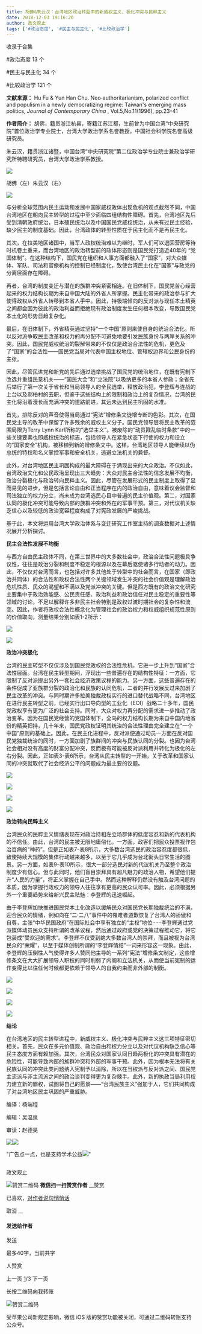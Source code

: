 ```yaml
---
title: 胡佛&朱云汉：台湾地区政治转型中的新威权主义、极化冲突与民粹主义
date: 2018-12-03 19:16:20
author: 政文观止
tags: ['#政治态度', '#民主与民主化', '#比较政治学']
---
```



收录于合集

#政治态度 13 个

#民主与民主化 34 个

#比较政治学 121 个

**文献来源：** Hu Fu & Yun Han Chu. Neo‐authoritarianism, polarized conflict and
populism in a newly democratizing regime: Taiwan's emerging mass politics,
_Journal of Contemporary China_ , Vol.5,No.11(1996), pp.23-41

  

 **作者简介：**
胡佛，籍贯浙江杭县，寄籍江苏江都，生前曾为中国台湾“中央研究院”首位政治学专业院士，台湾大学政治学系名誉教授，中国社会科学院名誉高级研究员。

朱云汉，籍贯浙江诸暨，中国台湾“中央研究院”第二位政治学专业院士兼政治学研究所特聘研究员，台湾大学政治学系教授。

![](/images/491/2.jpeg)

胡佛（左）朱云汉（右）

![](/images/491/3.jpeg)

  

  

与分析全球范围内民主运动和发展中国家威权政体出现危机的观点截然不同，中国台湾地区在朝向民主转型的过程中至少面临四组结构性障碍。首先，台湾地区先后受到清朝政府统治，日本殖民统治以及中国国民党威权统治，从未有过民主经验，缺少民主的制度基础。因此，台湾政体的转型性质在于民主化而不是再民主化。

其次，在拉美地区诸国中，当军人政权统治难以为继时，军人们可以退回营房等待时机卷土重来，而台湾地区的政治转型前的政体形态则是国民党打造近40年的
“党国体制”。在这种结构下，国民党在组织和人事方面都融入了“国家”，对大众媒体、军队、司法和官僚机构的控制已经制度化，致使台湾民主化在“国家”与政党的分离层面存在障碍。

再者，台湾的制度变迁与潜在的族群冲突紧密相连。在旧体制下，国民党苦心经营起来的权力结构长期为来自中国大陆的外省人所掌握。民主化带来的政治参与扩大使得政权从外省人转移到本省人手中。因此，持极端倾向的反对派与现任本土精英之间都会因为彼此的政治利益而拒绝现有政治制度发生任何根本改变，导致国民党本土化的形势日趋复杂化。

最后，在旧体制下，外省精英通过坚持“一个中国”原则来使自身的统治合法化。所以反对派争取民主改革和权力的再分配不可避免地要引发民族身份与两岸关系的冲突。因此，国民党威权统治的裂解带来的不仅仅是政治合法性的危机，更危及了“国家”的合法性——国民党当局对代表中国主权地位、管辖权边界和公民身份的主张。

因此，尽管民进党和新党的先后通过选举挑战了国民党的统治地位，在既有宪制下改选并重组民意机关——“国民大会”和“立法院”以吸纳更多的本省人参政；全省先后举行了第一次关于省长和当局领导人的全民选举，释放政治犯，李登辉与连战的上台以及郝柏村的去职，但鉴于这些结构上的限制和政治上的复杂情况，台湾的民主化将沿着漫长而充满冲突的道路前进，其远未达到民主巩固的水准。

首先，排除反对的声音使得当局通过“宪法”增修条文徒增专断的色彩。其次，在国民党主导的改革中保留了许多残余的威权主义分子。国民党领导层将民主改革的范围局限为Terry
Lynn
Karl所称的“选举主义”。被废除的“动员戡乱临时条款”中的一些关键要素也即威权统治的标志，包括领导人在紧急状态下行使的权力和设立的“国家安全”机构，被移植到新的增修条文中。这样，台湾地区领导人能继续以伪总统的特权和名义掌控军事和安全机关，逃避立法机关的兼督。

此外，对台湾地区民主巩固构成的最大障碍在于涌现出来的大众政治。不仅如此，台湾政治文化和公民政治呈现出三大趋势：大众对民主合法性的信念发展不均衡，政治分裂极化与政治转向民粹主义。因此，尽管在发展形式的民主制度上取得了显而易见的进步，但是包括言论自由和正当程序在内的政治自由，意味着议会监督和司法独立的权力分立，尚未成为台湾选民心目中普遍的民主价值观。第二，对国家认同的极化冲突可能导致内部的族群冲突和外在的军事干预。第三，对代议机关缺乏信心以及较低的政治宽容程度构成了对宪政发展的严峻挑战。

基于此，本文将运用台湾大学政治体系与变迁研究工作室主持的调查数据对上述情况展开分析探讨。

  

 **民主合法性发展不均衡**

  

与西方自由民主政体不同，在第三世界中的大多数社会中，政治合法性问题极具争议性，往往是政治分裂和制度不稳定的根源以及在幕后驱使诸多行动者的动力。因此，不仅仅对台湾而言，也包括对许多其他处于转型中的社会而言，在国家（即政治共同体）的合法性和政权合法性两个关键领域发生冲突的社会价值观是理解政治危机性质、民众的渴望和不满以及党派冲突的关键。但是西方既有的政治文化研究主要集中于政治效能感、公民责任感、政治利益和政治信任对民主稳定的重要性等领域的讨论，不足以解释许多非民主社会特别是政权过渡时期社会的复杂性和流变。因此，作者将政权合法性概念化为管理社会的政治权力和权威组织规范性原则的价值取向，测量结果分别如表1-2所示：

  

![](/images/491/4.png)

  

![](/images/491/5.png)

  

 **政治冲突极化**

  

台湾的民主转型不仅仅涉及到国民党政权的合法性危机，它进一步上升到“国家”合法性层面。台湾在民主转型期间，浮现出一些普遍存在的结构性特征：一方面，它限制了反对派提出另外一套社会经济政策议程的能力。另一方面，这些普遍存在的条件促成了亚族群分裂的政治化和民族的认同危机，二者的并行发展反过来加剧了民主改革的冲突。与同时期许多拉美独裁政权实行的进口替代战略不同，台湾地区在进行民主转型之前，已经实行出口导向型的工业化（EOI）战略二十多年，国民党政权享有更为广泛的社会支持。同时，大众对权力再分配的需求进一步推动了政治变革。因为在国民党经营的党国体制下，全岛的权力结构长期为来自中国内地省份的精英把持，几十年来，国民党政权证明其统治的合法性理由完全建立在“一个中国”原则的基础上。因此，在民主化进程中，反对派便通过动员一方面在反对国民党独裁统治的同时，一方面加剧了族群间的冲突与民族认同的分裂。也因为台湾社会相对没有高度的财富分配冲突，反而极有可能被反对派利用并转化为极化的左右分裂。因此，正如表3-表6所示，台湾从民主转型的一开始，关于改革和国家认同的冲突就取代了社会经济公平的问题成为最主要的议题。

  

![](/images/491/6.png)

  

![](/images/491/7.png)

  

![](/images/491/8.png)

  

![](/images/491/9.png)

  

 **政治转向民粹主义**

  

台湾民众的民粹主义情绪表现在对政治持相左立场群体的低度容忍和新的代表机构的不信任。由此，台湾的民主被无限地庸俗化。一方面，政客们把民众投票视作包治百病的“神药”。但是正如表7-表8所示，大多数台湾选民的政治容忍度都很低，致使持续大规模的集体行动越来越多，以至于它几乎成为台北街头日常生活的图景。另一方面，如表9-表10所示，很大一部分选民对新的代议机关乃至整个政治制度少有信心。但与此同时，他们盲目崇拜具有超凡魅力的政治人物，希望他们提升“人民的力量”，将正义掌握在自己手中。然而这种解释仍然没有触及台湾问题的本质，因为掌握行政权力的领导人往往享有更高的民众认可率。因此，必须根据另外一个重要趋势来给新兴民主祛魅：李登辉的迅速崛起。

  

由于李登辉加快推进国民党本土化改造以缓解民众对国民党长期独裁统治的不满，迎合民众的情绪，例如向在“二·二八”事件中的罹难者道歉恢复了台湾人的骄傲和自尊，主张“中华民国政府”在国际社会中享有独立的“主权”地位······李登辉通过党派媒体动员民众支持所谓的改革议程，然后通过政府或党的决策过程推动它，将它包装成“受欢迎的需求”。李登辉不仅受到绝大多数台湾人的崇拜，而且被视为台湾民众的“荣耀”，以至于媒体创制所谓的“李登辉情结”一词来形容这一现象。由此，李登辉的压倒性人气使得许多人赞同他主导的一系列“宪法”增修条文制定，这些增修条文在大大扩展领导人职权的同时削弱了内阁和立法机关，从而使当前宪制的运作变得比以往任何时候都更依赖于领导人的自我约束而非外部的制衡。

  

![](/images/491/10.png)

  

![](/images/491/11.png)

  

![](/images/491/12.png)

  

![](/images/491/13.png)

  

 **结论**

  

在台湾地区的民主转型进程中，新威权主义、极化冲突与民粹主义这三项特征密切相关。首先，民众在多元价值观、政治自由和权力分立以及对代议机构缺乏信心等民主态度方面有赖加强。其次，台湾民众对国家认同日趋两极化的冲突具有潜在的危险性，可能导致内部的族群冲突和外部的军事干预。此外，因为根本无法将有关民族认同的冲突此类问题纳入宪制予以消除，所以在当权派与反对派之间、国民党主流派与非主流派之间的政治谈判变得更为复杂棘手。此外，新的执政当局利用权力建立新的霸权，试图将自己的愿景——“台湾民族主义”强加于人，它们共同构成了对台湾地区民主巩固的严重威胁。

  

编译：杨端程

编辑：吴温泉

审读：赵德昊

  

![](/images/491/14.jpeg)![](/images/491/15.jpeg)

"广告点一点，也是支持学术公益![](/images/491/16.png)"

![]()

政文观止

![赞赏二维码]() **微信扫一扫赞赏作者** __赞赏

已喜欢，[对作者说句悄悄话](javascript:;)

取消 __

#### 发送给作者

发送

最多40字，当前共字

[](javascript:;) 人赞赏

上一页 [1](javascript:;)/3 下一页

长按二维码向我转账

![赞赏二维码]()

受苹果公司新规定影响，微信 iOS 版的赞赏功能被关闭，可通过二维码转账支持公众号。

